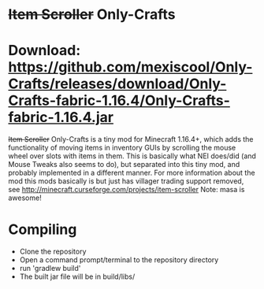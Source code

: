 ~~Item Scroller~~ Only-Crafts
==============
Download: https://github.com/mexiscool/Only-Crafts/releases/download/Only-Crafts-fabric-1.16.4/Only-Crafts-fabric-1.16.4.jar
==============
~~Item Scroller~~ Only-Crafts is a tiny mod for Minecraft 1.16.4+, which adds the functionality of moving items in inventory GUIs
by scrolling the mouse wheel over slots with items in them.
This is basically what NEI does/did (and Mouse Tweaks also seems to do), but separated into this tiny mod,
and probably implemented in a different manner.
For more information about the mod this mods basically is but just has villager trading support removed, see http://minecraft.curseforge.com/projects/item-scroller
Note: masa is awesome!

Compiling
=========
* Clone the repository
* Open a command prompt/terminal to the repository directory
* run 'gradlew build'
* The built jar file will be in build/libs/
